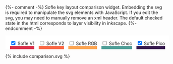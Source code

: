 {%- comment -%}
Sofle key layout comparison widget.
Embedding the svg is required to manipulate the svg elements with JavaScript.
If you edit the svg, you may need to manually remove an xml header.
The default checked state in the html corresponds to layer visibility in inkscape.
{%- endcomment -%}
<style>
  #compare_toggles {
    padding: 15px 0 0 15px;
  }
  #compare_toggles,
  svg#sofle_key_compare {
    color: #212121;
    background-color: white;
    width: 100%;
  }
  .toggle {
    display: inline-block;
    margin-right: 10px;
    border-bottom: 10px solid white;
  }
</style>
<nav id="compare_toggles">
  <div class="toggle" style="border-bottom-color: #DB2F49;">
    <input type="checkbox" id="sofle_v1" value="g2889" checked>
    <label for="sofle_v1">Sofle V1</label>
  </div>
  <div class="toggle" style="border-bottom-color: #FA6845;">
    <input type="checkbox" id="sofle_v2" value="g11231">
    <label for="sofle_v2">Sofle V2</label>
  </div>
  <div class="toggle" style="border-bottom-color: #FCA553;">
    <input type="checkbox" id="sofle_rgb" value="g19945">
    <label for="sofle_rgb">Sofle RGB</label>
  </div>
  <div class="toggle" style="border-bottom-color: #509E97;">
    <input type="checkbox" id="sofle_choc" value="g7365">
    <label for="sofle_choc">Sofle Choc</label>
  </div>
  <div class="toggle" style="border-bottom-color: #371A4F;">
    <input type="checkbox" id="sofle_pico" value="g51912" checked>
    <label for="sofle_pico">Sofle Pico</label>
  </div>
</nav>

<script>
  var checkboxes = document.querySelectorAll('input[type=checkbox]');
  checkboxes.forEach(function (checkbox) {
    checkbox.addEventListener('change', function () {
      var element = document.getElementById(this.value);
      if (this.checked) {
        element.style.display = 'block';
      } else {
        element.style.display = 'none';
      }
    });
  });
</script>

{% include comparison.svg %}